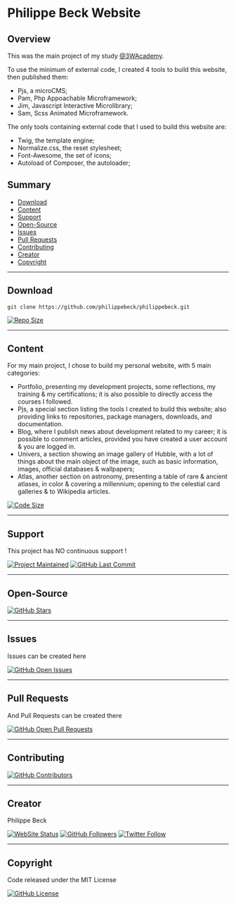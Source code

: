 # Philippe Beck Website

## Overview

This was the main project of my study [@3WAcademy](https://3wa.fr).

To use the minimum of external code, I created 4 tools to build this website, then published them:
-   Pjs, a microCMS;  
-   Pam, Php Appoachable Microframework;  
-   Jim, Javascript Interactive Microlibrary;  
-   Sam, Scss Animated Microframework.  

The only tools containing external code that I used to build this website are:
-   Twig, the template engine;  
-   Normalize.css, the reset stylesheet;  
-   Font-Awesome, the set of icons;  
-   Autoload of Composer, the autoloader;  

## Summary

-   [Download](#download)  
-   [Content](#content)  
-   [Support](#support)  
-   [Open-Source](#open-source)  
-   [Issues](#issues)  
-   [Pull Requests](#pull-requests)  
-   [Contributing](#contributing)  
-   [Creator](#creator)  
-   [Copyright](#copyright)  

---

## Download

`git clone https://github.com/philippebeck/philippebeck.git`  
  
[![Repo Size](https://img.shields.io/github/repo-size/philippebeck/philippebeck.svg?label=Repo+Size)](https://github.com/philippebeck/philippebeck/tree/master)

---

## Content

For my main project, I chose to build my personal website, with 5 main categories:
-   Portfolio, presenting my development projects, some reflections, my training & my certifications; it is also possible to directly access the courses I followed.  
-   Pjs, a special section listing the tools I created to build this website; also providing links to repositories, package managers, downloads, and documentation.  
-   Blog, where I publish news about development related to my career; it is possible to comment articles, provided you have created a user account & you are logged in.  
-   Univers, a section showing an image gallery of Hubble, with a lot of things about the main object of the image, such as basic information, images, official databases & wallpapers;  
-   Atlas, another section on astronomy, presenting a table of rare & ancient atlases, in color & covering a millennium; opening to the celestial card galleries & to Wikipedia articles.  

[![Code Size](https://img.shields.io/github/languages/code-size/philippebeck/philippebeck.svg?label=Code+Size)](https://github.com/philippebeck/philippebeck/tree/master)

---

## Support

This project has NO continuous support !

[![Project Maintained](https://img.shields.io/maintenance/no/2019.svg?label=Maintained)](https://github.com/philippebeck/philippebeck)
[![GitHub Last Commit](https://img.shields.io/github/last-commit/philippebeck/philippebeck.svg?label=Last+Commit)](https://github.com/philippebeck/philippebeck/commits/master)

---

## Open-Source

[![GitHub Stars](https://img.shields.io/github/stars/philippebeck/philippebeck.svg?label=GitHub+:+Pam+|+Stars)](https://github.com/philippebeck/philippebeck)

---

## Issues

Issues can be created here

[![GitHub Open Issues](https://img.shields.io/github/issues/philippebeck/philippebeck.svg?label=Issues)](https://github.com/philippebeck/philippebeck/issues)

---

## Pull Requests

And Pull Requests can be created there

[![GitHub Open Pull Requests](https://img.shields.io/github/issues-pr/philippebeck/philippebeck.svg?label=Pull+Requests)](https://github.com/philippebeck/philippebeck/pulls)

---

## Contributing

[![GitHub Contributors](https://img.shields.io/github/contributors/philippebeck/philippebeck.svg?label=Contributors)](https://github.com/philippebeck/philippebeck/graphs/contributors)

---

## Creator

Philippe Beck

[![WebSite Status](https://img.shields.io/website-up-down-green-red/https/philippebeck.net.svg?label=https://philippebeck.net)](https://philippebeck.net)
[![GitHub Followers](https://img.shields.io/github/followers/philippebeck.svg?label=GitHub+:+philippebeck+|+Followers)](https://github.com/philippebeck)
[![Twitter Follow](https://badgen.net/twitter/follow/philippepjbeck)](https://twitter.com/philippepjbeck)

---

## Copyright

Code released under the MIT License

[![GitHub License](https://img.shields.io/github/license/philippebeck/philippebeck.svg?label=License)](https://github.com/philippebeck/philippebeck/blob/master/LICENSE)
